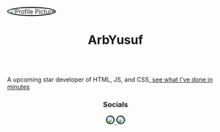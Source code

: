 <div class="profile-picture"><img src="https://avatars.githubusercontent.com/u/154565526?v=4" alt="Profile Picture">

<h1 align="center">ArbYusuf</h1>
  <br>
  <br>
  <p>A upcoming star developer of HTML, JS, and CSS,<a href="https://arbyusuf.github.io/testing-aboutme/"> see what I've done in minutes</a>
  <p>
  
  <h3 align="center">Socials</h3>
  
  <p align="center">
    <a href="https://large-type.com/#arbyusuf%20if%20my%20user">
        <img src="https://skillicons.dev/icons?i=discord" />
    </a>
    <a href="https://github.com/ArbYusuf">
        <img src="https://skillicons.dev/icons?i=github" />
    </a>
  </p>
</p>
<style>
.profile-picture img {
  border: 2px solid black;
  border-radius: 50%;
}
<style>
<h2 align="center">Stats</h2>



